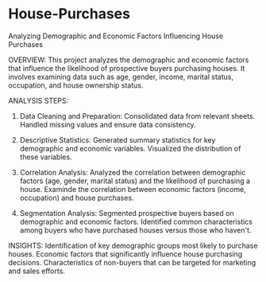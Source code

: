 # House-Purchases
Analyzing Demographic and Economic Factors Influencing House Purchases

OVERVIEW:
This project analyzes the demographic and economic factors that influence the likelihood of prospective buyers purchasing houses. It involves examining data such as age, gender, income, marital status, occupation, and house ownership status.

ANALYSIS STEPS:
1.  Data Cleaning and Preparation:
Consolidated data from relevant sheets.
Handled missing values and ensure data consistency.

2.  Descriptive Statistics:
Generated summary statistics for key demographic and economic variables.
Visualized the distribution of these variables.

3.  Correlation Analysis:
Analyzed the correlation between demographic factors (age, gender, marital status) and the likelihood of purchasing a house.
Examinde the correlation between economic factors (income, occupation) and house purchases.

4.  Segmentation Analysis:
Segmented prospective buyers based on demographic and economic factors.
Identified common characteristics among buyers who have purchased houses versus those who haven't.

INSIGHTS:
Identification of key demographic groups most likely to purchase houses.
Economic factors that significantly influence house purchasing decisions.
Characteristics of non-buyers that can be targeted for marketing and sales efforts.

